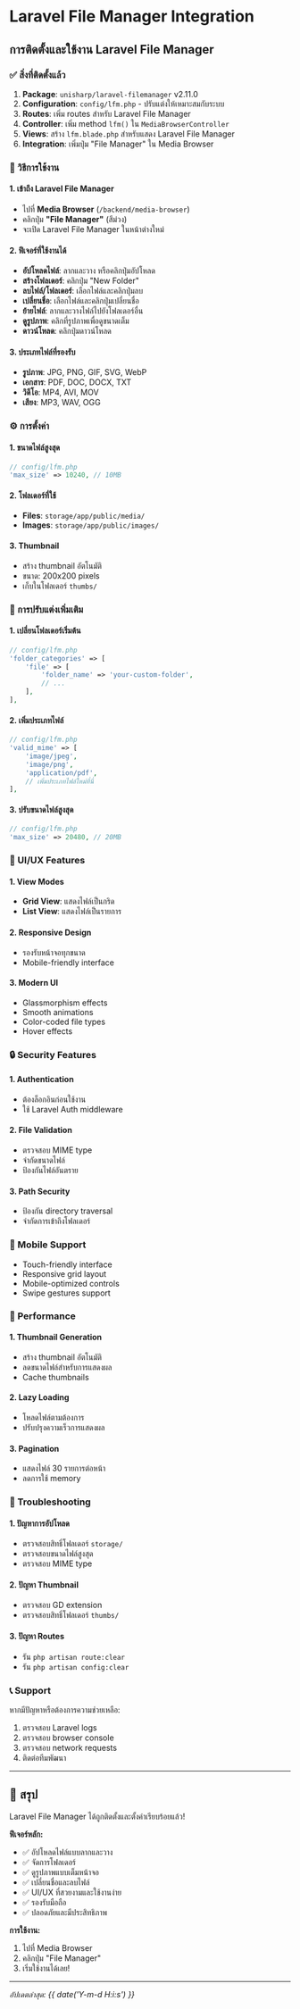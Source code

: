 # Laravel File Manager Integration

## การติดตั้งและใช้งาน Laravel File Manager

### ✅ สิ่งที่ติดตั้งแล้ว

1. **Package**: `unisharp/laravel-filemanager` v2.11.0
2. **Configuration**: `config/lfm.php` - ปรับแต่งให้เหมาะสมกับระบบ
3. **Routes**: เพิ่ม routes สำหรับ Laravel File Manager
4. **Controller**: เพิ่ม method `lfm()` ใน `MediaBrowserController`
5. **Views**: สร้าง `lfm.blade.php` สำหรับแสดง Laravel File Manager
6. **Integration**: เพิ่มปุ่ม "File Manager" ใน Media Browser

### 🚀 วิธีการใช้งาน

#### 1. เข้าถึง Laravel File Manager
- ไปที่ **Media Browser** (`/backend/media-browser`)
- คลิกปุ่ม **"File Manager"** (สีม่วง)
- จะเปิด Laravel File Manager ในหน้าต่างใหม่

#### 2. ฟีเจอร์ที่ใช้งานได้
- **อัปโหลดไฟล์**: ลากและวาง หรือคลิกปุ่มอัปโหลด
- **สร้างโฟลเดอร์**: คลิกปุ่ม "New Folder"
- **ลบไฟล์/โฟลเดอร์**: เลือกไฟล์และคลิกปุ่มลบ
- **เปลี่ยนชื่อ**: เลือกไฟล์และคลิกปุ่มเปลี่ยนชื่อ
- **ย้ายไฟล์**: ลากและวางไฟล์ไปยังโฟลเดอร์อื่น
- **ดูรูปภาพ**: คลิกที่รูปภาพเพื่อดูขนาดเต็ม
- **ดาวน์โหลด**: คลิกปุ่มดาวน์โหลด

#### 3. ประเภทไฟล์ที่รองรับ
- **รูปภาพ**: JPG, PNG, GIF, SVG, WebP
- **เอกสาร**: PDF, DOC, DOCX, TXT
- **วิดีโอ**: MP4, AVI, MOV
- **เสียง**: MP3, WAV, OGG

### ⚙️ การตั้งค่า

#### 1. ขนาดไฟล์สูงสุด
```php
// config/lfm.php
'max_size' => 10240, // 10MB
```

#### 2. โฟลเดอร์ที่ใช้
- **Files**: `storage/app/public/media/`
- **Images**: `storage/app/public/images/`

#### 3. Thumbnail
- สร้าง thumbnail อัตโนมัติ
- ขนาด: 200x200 pixels
- เก็บในโฟลเดอร์ `thumbs/`

### 🔧 การปรับแต่งเพิ่มเติม

#### 1. เปลี่ยนโฟลเดอร์เริ่มต้น
```php
// config/lfm.php
'folder_categories' => [
    'file' => [
        'folder_name' => 'your-custom-folder',
        // ...
    ],
],
```

#### 2. เพิ่มประเภทไฟล์
```php
// config/lfm.php
'valid_mime' => [
    'image/jpeg',
    'image/png',
    'application/pdf',
    // เพิ่มประเภทไฟล์ใหม่ที่นี่
],
```

#### 3. ปรับขนาดไฟล์สูงสุด
```php
// config/lfm.php
'max_size' => 20480, // 20MB
```

### 🎨 UI/UX Features

#### 1. View Modes
- **Grid View**: แสดงไฟล์เป็นกริด
- **List View**: แสดงไฟล์เป็นรายการ

#### 2. Responsive Design
- รองรับหน้าจอทุกขนาด
- Mobile-friendly interface

#### 3. Modern UI
- Glassmorphism effects
- Smooth animations
- Color-coded file types
- Hover effects

### 🔒 Security Features

#### 1. Authentication
- ต้องล็อกอินก่อนใช้งาน
- ใช้ Laravel Auth middleware

#### 2. File Validation
- ตรวจสอบ MIME type
- จำกัดขนาดไฟล์
- ป้องกันไฟล์อันตราย

#### 3. Path Security
- ป้องกัน directory traversal
- จำกัดการเข้าถึงโฟลเดอร์

### 📱 Mobile Support

- Touch-friendly interface
- Responsive grid layout
- Mobile-optimized controls
- Swipe gestures support

### 🚀 Performance

#### 1. Thumbnail Generation
- สร้าง thumbnail อัตโนมัติ
- ลดขนาดไฟล์สำหรับการแสดงผล
- Cache thumbnails

#### 2. Lazy Loading
- โหลดไฟล์ตามต้องการ
- ปรับปรุงความเร็วการแสดงผล

#### 3. Pagination
- แสดงไฟล์ 30 รายการต่อหน้า
- ลดการใช้ memory

### 🐛 Troubleshooting

#### 1. ปัญหาการอัปโหลด
- ตรวจสอบสิทธิ์โฟลเดอร์ `storage/`
- ตรวจสอบขนาดไฟล์สูงสุด
- ตรวจสอบ MIME type

#### 2. ปัญหา Thumbnail
- ตรวจสอบ GD extension
- ตรวจสอบสิทธิ์โฟลเดอร์ `thumbs/`

#### 3. ปัญหา Routes
- รัน `php artisan route:clear`
- รัน `php artisan config:clear`

### 📞 Support

หากมีปัญหาหรือต้องการความช่วยเหลือ:
1. ตรวจสอบ Laravel logs
2. ตรวจสอบ browser console
3. ตรวจสอบ network requests
4. ติดต่อทีมพัฒนา

---

## 🎉 สรุป

Laravel File Manager ได้ถูกติดตั้งและตั้งค่าเรียบร้อยแล้ว! 

**ฟีเจอร์หลัก:**
- ✅ อัปโหลดไฟล์แบบลากและวาง
- ✅ จัดการโฟลเดอร์
- ✅ ดูรูปภาพแบบเต็มหน้าจอ
- ✅ เปลี่ยนชื่อและลบไฟล์
- ✅ UI/UX ที่สวยงามและใช้งานง่าย
- ✅ รองรับมือถือ
- ✅ ปลอดภัยและมีประสิทธิภาพ

**การใช้งาน:**
1. ไปที่ Media Browser
2. คลิกปุ่ม "File Manager"
3. เริ่มใช้งานได้เลย!

---
*อัปเดตล่าสุด: {{ date('Y-m-d H:i:s') }}*
